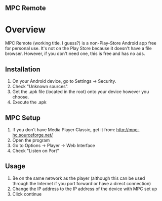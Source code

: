 MPC Remote
------

# Overview

MPC Remote (working title, I guess?) is a non-Play-Store Android app free for personal use. It's not on the Play Store because it doesn't have a file browser. However, if you don't need one, this is free and has no ads.

## Installation

1. On your Android device, go to Settings -> Security.
2. Check "Unknown sources".
3. Get the .apk file (located in the root) onto your device however you choose.
4. Execute the .apk

## MPC Setup

1. If you don't have Media Player Classic, get it from: http://mpc-hc.sourceforge.net/
2. Open the program
3. Go to Options -> Player -> Web Interface
4. Check "Listen on Port"

## Usage

1. Be on the same network as the player (although this can be used through the Internet if you port forward or have a direct connection)
2. Change the IP address to the IP address of the device with MPC set up
3. Click continue